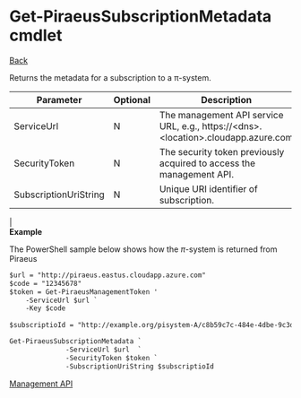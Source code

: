 ﻿





Get-PiraeusSubscriptionMetadata cmdlet
=====
[Back](MgmtApi.md)

Returns the metadata for a subscription to a π-system.

| **Parameter** | **Optional** | **Description**                                                                       |
|---------------|--------------|---------------------------------------------------------------------------------------|
| ServiceUrl    | N            | The management API service URL, e.g., https://\<dns\>.\<location\>.cloudapp.azure.com |
| SecurityToken | N            | The security token previously acquired to access the management API.                  |
| SubscriptionUriString| N            |  Unique URI identifier of subscription.                   |                                                    
|                                                                                                         
**Example**

The PowerShell sample below shows how the $\pi$-system is returned from Piraeus
```diff
$url = "http://piraeus.eastus.cloudapp.azure.com"  
$code = "12345678"  
$token = Get-PiraeusManagementToken '
	-ServiceUrl $url `
	-Key $code 
	
$subscriptioId = "http://example.org/pisystem-A/c8b59c7c-484e-4dbe-9c3d-f25ee6fefa46"

Get-PiraeusSubscriptionMetadata `
              -ServiceUrl $url  `
              -SecurityToken $token `
              -SubscriptionUriString $subscriptioId 
```
[Management API](MgmtApi.md)

